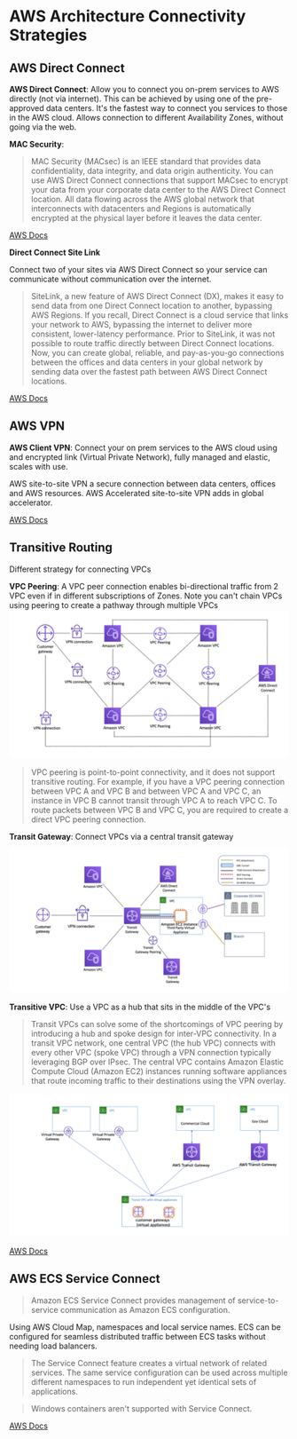 # AWS Architecture Connectivity Strategies

## AWS Direct Connect

**AWS Direct Connect**: Allow you to connect you on-prem services to AWS directly (not via internet). This can be achieved by using one of the pre-approved data centers. It's the fastest way to connect you services to those in the AWS cloud. Allows connection to different Availability Zones, without going via the web.

**MAC Security**: 

> MAC Security (MACsec) is an IEEE standard that provides data confidentiality, data integrity, and data origin authenticity. You can use AWS Direct Connect connections that support MACsec to encrypt your data from your corporate data center to the AWS Direct Connect location. All data flowing across the AWS global network that interconnects with datacenters and Regions is automatically encrypted at the physical layer before it leaves the data center.

[AWS Docs][1] 

**Direct Connect Site Link**

Connect two of your sites via AWS Direct Connect so your service can communicate without communication over the internet.

> SiteLink, a new feature of AWS Direct Connect (DX), makes it easy to send data from one Direct Connect location to another, bypassing AWS Regions. If you recall, Direct Connect is a cloud service that links your network to AWS, bypassing the internet to deliver more consistent, lower-latency performance. Prior to SiteLink, it was not possible to route traffic directly between Direct Connect locations. Now, you can create global, reliable, and pay-as-you-go connections between the offices and data centers in your global network by sending data over the fastest path between AWS Direct Connect locations.

[AWS Docs][2]

## AWS VPN

**AWS Client VPN**: Connect your on prem services to the AWS cloud using and encrypted link (Virtual Private Network), fully managed and elastic, scales with use.

AWS site-to-site VPN a secure connection between data centers, offices and AWS resources. 
AWS Accelerated site-to-site VPN adds in global accelerator.

[AWS Docs][3]

## Transitive Routing

Different strategy for connecting VPCs

**VPC Peering**: A VPC peer connection enables bi-directional traffic from 2 VPC even if in different subscriptions of Zones. Note you can't chain VPCs using peering to create a pathway through multiple VPCs
![VPC Peering](images/VPCPeering.png)


> VPC peering is point-to-point connectivity, and it does not support transitive routing. For example, if you have a VPC peering connection between VPC A and VPC B and between VPC A and VPC C, an instance in VPC B cannot transit through VPC A to reach VPC C. To route packets between VPC B and VPC C, you are required to create a direct VPC peering connection. 

**Transit Gateway**: Connect VPCs via a central transit gateway

![Transit Gateway](images/TransitGateway.png)

**Transitive VPC**: Use a VPC as a hub that sits in the middle of the VPC's

> Transit VPCs can solve some of the shortcomings of VPC peering by introducing a hub and spoke design for inter-VPC connectivity. In a transit VPC network, one central VPC (the hub VPC) connects with every other VPC (spoke VPC) through a VPN connection typically leveraging BGP over IPsec. The central VPC contains Amazon Elastic Compute Cloud (Amazon EC2) instances running software appliances that route incoming traffic to their destinations using the VPN overlay.

![Transitive VPC](images/TransitiveVPC.png)

[AWS Docs][4]

## AWS ECS Service Connect

> Amazon ECS Service Connect provides management of service-to-service communication as Amazon ECS configuration.

Using AWS Cloud Map, namespaces and local service names. ECS can be configured for seamless distributed traffic between ECS tasks without needing load balancers.

> The Service Connect feature creates a virtual network of related services. The same service configuration can be used across multiple different namespaces to run independent yet identical sets of applications. 

> Windows containers aren't supported with Service Connect.

[AWS Docs][5]

[1]: <https://docs.aws.amazon.com/directconnect/latest/UserGuide/MACsec.html> "AWS MACSec"
[2]: <https://aws.amazon.com/blogs/networking-and-content-delivery/introducing-aws-direct-connect-sitelink/> "AWS Site Link"
[3]: <https://aws.amazon.com/vpn/> "AWS VPN"
[4]: <https://docs.aws.amazon.com/whitepapers/latest/building-scalable-secure-multi-vpc-network-infrastructure/transit-vpc-solution.html> "Transit VPC"
[5]: <https://docs.aws.amazon.com/AmazonECS/latest/developerguide/service-connect.html> "AWS ECS Service Connect"
